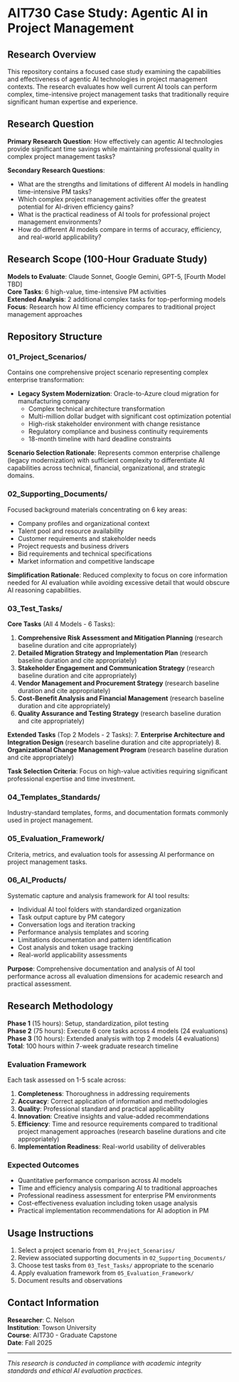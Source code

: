 # AIT730 Case Study: Agentic AI in Project Management

## Research Overview

This repository contains a focused case study examining the capabilities and effectiveness of agentic AI technologies in project management contexts. The research evaluates how well current AI tools can perform complex, time-intensive project management tasks that traditionally require significant human expertise and experience.

## Research Question

**Primary Research Question**: How effectively can agentic AI technologies provide significant time savings while maintaining professional quality in complex project management tasks?

**Secondary Research Questions**:
- What are the strengths and limitations of different AI models in handling time-intensive PM tasks?
- Which complex project management activities offer the greatest potential for AI-driven efficiency gains?
- What is the practical readiness of AI tools for professional project management environments?
- How do different AI models compare in terms of accuracy, efficiency, and real-world applicability?

## Research Scope (100-Hour Graduate Study)

**Models to Evaluate**: Claude Sonnet, Google Gemini, GPT-5, [Fourth Model TBD]  
**Core Tasks**: 6 high-value, time-intensive PM activities  
**Extended Analysis**: 2 additional complex tasks for top-performing models  
**Focus**: Research how AI time efficiency compares to traditional project management approaches

## Repository Structure

### 01_Project_Scenarios/
Contains one comprehensive project scenario representing complex enterprise transformation:
- **Legacy System Modernization**: Oracle-to-Azure cloud migration for manufacturing company
  - Complex technical architecture transformation
  - Multi-million dollar budget with significant cost optimization potential  
  - High-risk stakeholder environment with change resistance
  - Regulatory compliance and business continuity requirements
  - 18-month timeline with hard deadline constraints

**Scenario Selection Rationale**: Represents common enterprise challenge (legacy modernization) with sufficient complexity to differentiate AI capabilities across technical, financial, organizational, and strategic domains.

### 02_Supporting_Documents/
Focused background materials concentrating on 6 key areas:
- Company profiles and organizational context
- Talent pool and resource availability
- Customer requirements and stakeholder needs  
- Project requests and business drivers
- Bid requirements and technical specifications
- Market information and competitive landscape

**Simplification Rationale**: Reduced complexity to focus on core information needed for AI evaluation while avoiding excessive detail that would obscure AI reasoning capabilities.

### 03_Test_Tasks/
**Core Tasks** (All 4 Models - 6 Tasks):
1. **Comprehensive Risk Assessment and Mitigation Planning** (research baseline duration and cite appropriately)
2. **Detailed Migration Strategy and Implementation Plan** (research baseline duration and cite appropriately)  
3. **Stakeholder Engagement and Communication Strategy** (research baseline duration and cite appropriately)
4. **Vendor Management and Procurement Strategy** (research baseline duration and cite appropriately)
5. **Cost-Benefit Analysis and Financial Management** (research baseline duration and cite appropriately)
6. **Quality Assurance and Testing Strategy** (research baseline duration and cite appropriately)

**Extended Tasks** (Top 2 Models - 2 Tasks):
7. **Enterprise Architecture and Integration Design** (research baseline duration and cite appropriately)
8. **Organizational Change Management Program** (research baseline duration and cite appropriately)

**Task Selection Criteria**: Focus on high-value activities requiring significant professional expertise and time investment.

### 04_Templates_Standards/
Industry-standard templates, forms, and documentation formats commonly used in project management.

### 05_Evaluation_Framework/
Criteria, metrics, and evaluation tools for assessing AI performance on project management tasks.

### 06_AI_Products/
Systematic capture and analysis framework for AI tool results:
- Individual AI tool folders with standardized organization
- Task output capture by PM category
- Conversation logs and iteration tracking
- Performance analysis templates and scoring
- Limitations documentation and pattern identification  
- Cost analysis and token usage tracking
- Real-world applicability assessments

**Purpose**: Comprehensive documentation and analysis of AI tool performance across all evaluation dimensions for academic research and practical assessment.

## Research Methodology

**Phase 1** (15 hours): Setup, standardization, pilot testing  
**Phase 2** (75 hours): Execute 6 core tasks across 4 models (24 evaluations)  
**Phase 3** (10 hours): Extended analysis with top 2 models (4 evaluations)  
**Total**: 100 hours within 7-week graduate research timeline

### Evaluation Framework
Each task assessed on 1-5 scale across:
1. **Completeness**: Thoroughness in addressing requirements
2. **Accuracy**: Correct application of information and methodologies  
3. **Quality**: Professional standard and practical applicability
4. **Innovation**: Creative insights and value-added recommendations
5. **Efficiency**: Time and resource requirements compared to traditional project management approaches (research baseline durations and cite appropriately)
6. **Implementation Readiness**: Real-world usability of deliverables

### Expected Outcomes
- Quantitative performance comparison across AI models
- Time and efficiency analysis comparing AI to traditional approaches
- Professional readiness assessment for enterprise PM environments
- Cost-effectiveness evaluation including token usage analysis
- Practical implementation recommendations for AI adoption in PM

## Usage Instructions

1. Select a project scenario from `01_Project_Scenarios/`
2. Review associated supporting documents in `02_Supporting_Documents/`
3. Choose test tasks from `03_Test_Tasks/` appropriate to the scenario
4. Apply evaluation framework from `05_Evaluation_Framework/`
5. Document results and observations

## Contact Information

**Researcher**: C. Nelson  
**Institution**: Towson University  
**Course**: AIT730 - Graduate Capstone  
**Date**: Fall 2025

---

*This research is conducted in compliance with academic integrity standards and ethical AI evaluation practices.*
